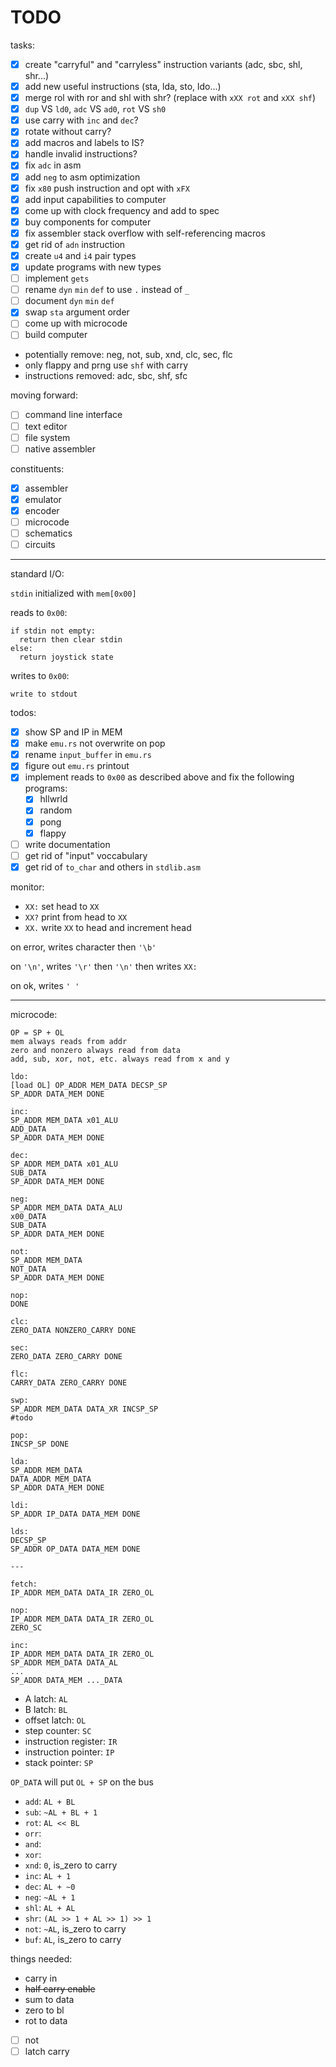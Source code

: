 # TODO

tasks:

- [x] create "carryful" and "carryless" instruction variants (adc, sbc, shl, shr...)
- [x] add new useful instructions (sta, lda, sto, ldo...)
- [x] merge rol with ror and shl with shr? (replace with `xXX rot` and `xXX shf`)
- [x] `dup` VS `ld0`, `adc` VS `ad0`, `rot` VS `sh0`
- [x] use carry with `inc` and `dec`?
- [x] rotate without carry?
- [x] add macros and labels to IS?
- [x] handle invalid instructions?
- [x] fix `adc` in asm
- [x] add `neg` to asm optimization
- [x] fix `x80` push instruction and opt with `xFX`
- [x] add input capabilities to computer
- [x] come up with clock frequency and add to spec
- [x] buy components for computer
- [x] fix assembler stack overflow with self-referencing macros
- [x] get rid of `adn` instruction
- [x] create `u4` and `i4` pair types
- [x] update programs with new types
- [ ] implement `gets`
- [ ] rename `dyn` `min` `def` to use `.` instead of `_`
- [ ] document `dyn` `min` `def`
- [x] swap `sta` argument order
- [ ] come up with microcode
- [ ] build computer

- potentially remove: neg, not, sub, xnd, clc, sec, flc
- only flappy and prng use `shf` with carry
- instructions removed: adc, sbc, shf, sfc

moving forward:

- [ ] command line interface
- [ ] text editor
- [ ] file system
- [ ] native assembler

constituents:

- [x] assembler
- [x] emulator
- [x] encoder
- [ ] microcode
- [ ] schematics
- [ ] circuits

---

standard I/O:

`stdin` initialized with `mem[0x00]`

reads to `0x00`:

```
if stdin not empty:
  return then clear stdin
else:
  return joystick state
```

writes to `0x00`:

```
write to stdout
```

todos:

- [x] show SP and IP in MEM
- [x] make `emu.rs` not overwrite on pop
- [x] rename `input_buffer` in `emu.rs`
- [x] figure out `emu.rs` printout
- [x] implement reads to `0x00` as described above and fix the following programs:
  - [x] hllwrld
  - [x] random
  - [x] pong
  - [x] flappy
- [ ] write documentation
- [ ] get rid of "input" voccabulary
- [x] get rid of `to_char` and others in `stdlib.asm`

monitor:

- `XX:` set head to `XX`
- `XX?` print from head to `XX`
- `XX.` write `XX` to head and increment head

on error, writes character then `'\b'`

on `'\n'`, writes `'\r'` then `'\n'` then writes `XX: `

on ok, writes `' '`

---

microcode:

```
OP = SP + OL
mem always reads from addr
zero and nonzero always read from data
add, sub, xor, not, etc. always read from x and y

ldo:
[load OL] OP_ADDR MEM_DATA DECSP_SP
SP_ADDR DATA_MEM DONE

inc:
SP_ADDR MEM_DATA x01_ALU
ADD_DATA
SP_ADDR DATA_MEM DONE

dec:
SP_ADDR MEM_DATA x01_ALU
SUB_DATA
SP_ADDR DATA_MEM DONE

neg:
SP_ADDR MEM_DATA DATA_ALU
x00_DATA
SUB_DATA
SP_ADDR DATA_MEM DONE

not:
SP_ADDR MEM_DATA
NOT_DATA
SP_ADDR DATA_MEM DONE

nop:
DONE

clc:
ZERO_DATA NONZERO_CARRY DONE

sec:
ZERO_DATA ZERO_CARRY DONE

flc:
CARRY_DATA ZERO_CARRY DONE

swp:
SP_ADDR MEM_DATA DATA_XR INCSP_SP
#todo

pop:
INCSP_SP DONE

lda:
SP_ADDR MEM_DATA
DATA_ADDR MEM_DATA
SP_ADDR DATA_MEM DONE

ldi:
SP_ADDR IP_DATA DATA_MEM DONE

lds:
DECSP_SP
SP_ADDR OP_DATA DATA_MEM DONE

---

fetch:
IP_ADDR MEM_DATA DATA_IR ZERO_OL

nop:
IP_ADDR MEM_DATA DATA_IR ZERO_OL
ZERO_SC

inc:
IP_ADDR MEM_DATA DATA_IR ZERO_OL
SP_ADDR MEM_DATA DATA_AL
...
SP_ADDR DATA_MEM ..._DATA
```

- A latch: `AL`
- B latch: `BL`
- offset latch: `OL`
- step counter: `SC`
- instruction register: `IR`
- instruction pointer: `IP`
- stack pointer: `SP`

`OP_DATA` will put `OL + SP` on the bus

- `add`: `AL + BL`
- `sub`: `~AL + BL + 1`
- `rot`: `AL << BL`
- `orr`:
- `and`:
- `xor`:
- `xnd`: `0`, is_zero to carry
- `inc`: `AL + 1`
- `dec`: `AL + ~0`
- `neg`: `~AL + 1`
- `shl`: `AL + AL`
- `shr`: `(AL >> 1 + AL >> 1) >> 1`
- `not`: `~AL`, is_zero to carry
- `buf`: `AL`, is_zero to carry

things needed:

- carry in
- ~~half carry enable~~
- sum to data
- zero to bl
- rot to data
- [ ] not
- [ ] latch carry
